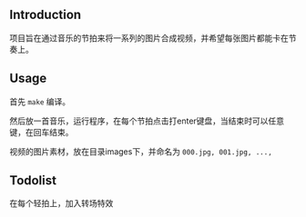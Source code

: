 ## Introduction
项目旨在通过音乐的节拍来将一系列的图片合成视频，并希望每张图片都能卡在节奏上。

## Usage
首先 `make` 编译。

然后放一首音乐，运行程序，在每个节拍点击打enter键盘，当结束时可以任意键，在回车结束。

视频的图片素材，放在目录images下，并命名为
`000.jpg, 001.jpg, ...,`

## Todolist
在每个轻拍上，加入转场特效
